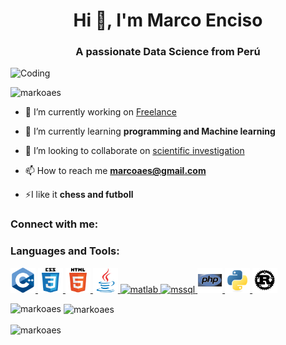 <h1 align="center">Hi 👋, I'm Marco Enciso</h1>
<h3 align="center">A passionate Data Science from Perú</h3>
<img aling="right" alt="Coding" width="400" src="https://thumbs.gfycat.com/AngelicConcreteHypsilophodon-size_restricted.gif">

<p align="left"> <img src="https://komarev.com/ghpvc/?username=markoaes&label=Profile%20views&color=0e75b6&style=flat" alt="markoaes" /> </p>

- 🔭 I’m currently working on [Freelance](Analytics)

- 🌱 I’m currently learning **programming and Machine learning**

- 👯 I’m looking to collaborate on [scientific investigation](LEXI)

- 📫 How to reach me **marcoaes@gmail.com**

- ⚡I like it **chess and futboll**

<h3 align="left">Connect with me:</h3>
<p align="left">
</p>

<h3 align="left">Languages and Tools:</h3>
<p align="left"> <a href="https://www.w3schools.com/cpp/" target="_blank" rel="noreferrer"> <img src="https://raw.githubusercontent.com/devicons/devicon/master/icons/cplusplus/cplusplus-original.svg" alt="cplusplus" width="40" height="40"/> </a> <a href="https://www.w3schools.com/css/" target="_blank" rel="noreferrer"> <img src="https://raw.githubusercontent.com/devicons/devicon/master/icons/css3/css3-original-wordmark.svg" alt="css3" width="40" height="40"/> </a> <a href="https://www.w3.org/html/" target="_blank" rel="noreferrer"> <img src="https://raw.githubusercontent.com/devicons/devicon/master/icons/html5/html5-original-wordmark.svg" alt="html5" width="40" height="40"/> </a> <a href="https://www.java.com" target="_blank" rel="noreferrer"> <img src="https://raw.githubusercontent.com/devicons/devicon/master/icons/java/java-original.svg" alt="java" width="40" height="40"/> </a> <a href="https://www.mathworks.com/" target="_blank" rel="noreferrer"> <img src="https://upload.wikimedia.org/wikipedia/commons/2/21/Matlab_Logo.png" alt="matlab" width="40" height="40"/> </a> <a href="https://www.microsoft.com/en-us/sql-server" target="_blank" rel="noreferrer"> <img src="https://www.svgrepo.com/show/303229/microsoft-sql-server-logo.svg" alt="mssql" width="40" height="40"/> </a> <a href="https://www.php.net" target="_blank" rel="noreferrer"> <img src="https://raw.githubusercontent.com/devicons/devicon/master/icons/php/php-original.svg" alt="php" width="40" height="40"/> </a> <a href="https://www.python.org" target="_blank" rel="noreferrer"> <img src="https://raw.githubusercontent.com/devicons/devicon/master/icons/python/python-original.svg" alt="python" width="40" height="40"/> </a> <a href="https://www.rust-lang.org" target="_blank" rel="noreferrer"> <img src="https://raw.githubusercontent.com/devicons/devicon/master/icons/rust/rust-plain.svg" alt="rust" width="40" height="40"/> </a> </p>

<p><img align="left" src="https://github-readme-stats.vercel.app/api/top-langs?username=markoaes&show_icons=true&locale=en&layout=compact" alt="markoaes" /></p>

<p>&nbsp;<img align="center" src="https://github-readme-stats.vercel.app/api?username=markoaes&show_icons=true&locale=en" alt="markoaes" /></p>

<p><img align="center" src="https://github-readme-streak-stats.herokuapp.com/?user=markoaes&" alt="markoaes" /></p>
